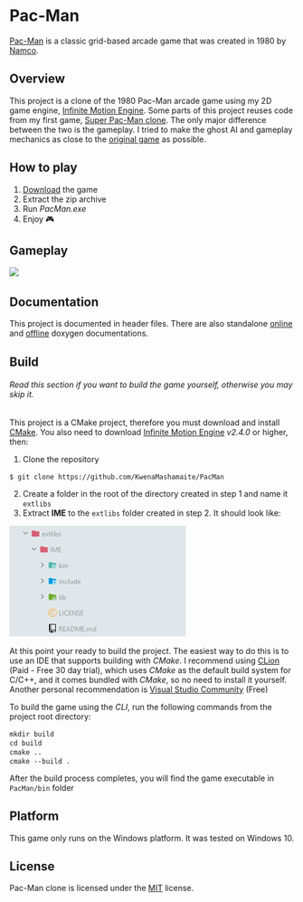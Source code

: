 # Pac-Man

[Pac-Man](https://en.wikipedia.org/wiki/Pac-Man) is a classic grid-based arcade game
that was created in 1980 by [Namco](https://en.wikipedia.org/wiki/Namco).

## Overview

This project is a clone of the 1980 Pac-Man arcade game using my 2D game engine, [Infinite Motion Engine](https://github.com/KwenaMashamaite/IME). 
Some parts of this project reuses code from my first game, [Super Pac-Man clone](https://github.com/KwenaMashamaite/SuperPacMan). 
The only major difference between the two is the gameplay. I tried to make the ghost AI and gameplay mechanics
as close to the [original game](https://www.gamasutra.com/view/feature/3938/the_pacman_dossier.php?print=1) as 
possible.

## How to play

1. [Download](https://github.com/KwenaMashamaite/PacMan/releases/tag/v0.8.0)
   the game
2. Extract the zip archive
3. Run _PacMan.exe_
4. Enjoy :video_game:

## Gameplay

![](docs/screenshots/gameplay.gif)

## Documentation

This project is documented in header files. There are also standalone [online](https://kwenamashamaite.github.io/PacMan/v0.8.0/index.html) 
and [offline](https://github.com/KwenaMashamaite/PacMan/releases/tag/v0.8.0) doxygen documentations.

## Build

###### *Read this section if you want to build the game yourself, otherwise you may skip it.*

This project is a CMake project, therefore you must download and install [CMake](https://cmake.org/). 
You also need to download [Infinite Motion Engine](https://github.com/KwenaMashamaite/IME) _v2.4.0_ or higher,
then:

1. Clone the repository
```git
$ git clone https://github.com/KwenaMashamaite/PacMan
```   
2. Create a folder in the root of the directory created in step 1 and name it `extlibs`
3. Extract **IME** to the `extlibs` folder created in step 2. It should look like:

![](docs/screenshots/extlibs_directory_structure.png)
   
At this point your ready to build the project. The easiest way to do this is to
use an IDE that supports building with *CMake*. I recommend using [CLion](https://www.jetbrains.com/clion/) (Paid - Free 30 day trial), 
which uses *CMake* as the default build system for C/C++, and it comes bundled with 
*CMake*, so no need to install it yourself. Another personal recommendation is [Visual Studio Community](https://visualstudio.microsoft.com/vs/community/) (Free)

To build the game using the *CLI*, run the following commands from the project root 
directory:

```shell
mkdir build
cd build
cmake ..
cmake --build .
```

After the build process completes, you will find the game executable in `PacMan/bin`
folder

## Platform

This game only runs on the Windows platform. It was tested on Windows 10.

## License

Pac-Man clone is licensed under the [MIT](LICENSE) license.

